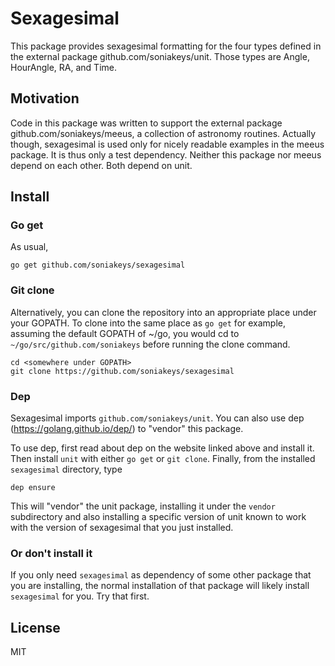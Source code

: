 # Sexagesimal

This package provides sexagesimal formatting for the four types defined in the
external package github.com/soniakeys/unit.  Those types are Angle, HourAngle,
RA, and Time.

## Motivation

Code in this package was written to support the external package
github.com/soniakeys/meeus, a collection of astronomy routines.  Actually
though, sexagesimal is used only for nicely readable examples in the meeus
package.  It is thus only a test dependency.  Neither this package nor
meeus depend on each other.  Both depend on unit.

## Install

### Go get

As usual,

    go get github.com/soniakeys/sexagesimal

### Git clone

Alternatively, you can clone the repository into an appropriate place under
your GOPATH.  To clone into the same place as `go get` for example, assuming
the default GOPATH of ~/go, you would cd to `~/go/src/github.com/soniakeys`
before running the clone command.

    cd <somewhere under GOPATH>
    git clone https://github.com/soniakeys/sexagesimal

### Dep

Sexagesimal imports `github.com/soniakeys/unit`.  You can also use dep
(https://golang.github.io/dep/) to "vendor" this package.

To use dep, first read about dep on the website linked above and install it.
Then install `unit` with either `go get` or `git clone`.  Finally, from the
installed `sexagesimal` directory, type

    dep ensure

This will "vendor" the unit package, installing it under the `vendor`
subdirectory and also installing a specific version of unit known to
work with the version of sexagesimal that you just installed.

### Or don't install it

If you only need `sexagesimal` as dependency of some other package that you
are installing, the normal installation of that package will likely install
`sexagesimal` for you.  Try that first.

## License

MIT
